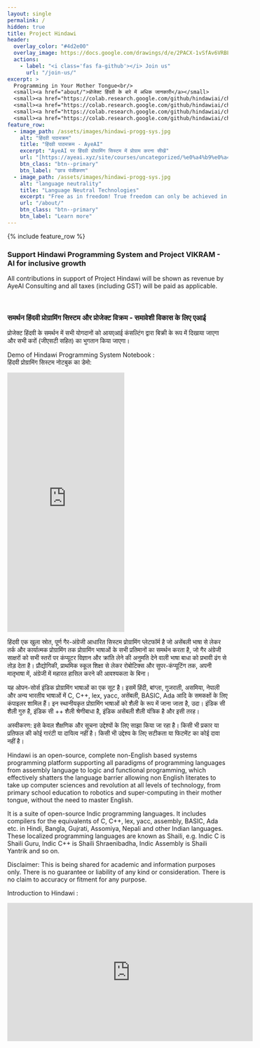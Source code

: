 ```yaml
---
layout: single
permalink: /
hidden: true
title: Project Hindawi
header:
  overlay_color: "#4d2e00"
  overlay_image: https://docs.google.com/drawings/d/e/2PACX-1vSfAv6VRBL0AjHbgMnBzyhsICyvEDZfoV0bY43s72e6_ACgZ3N9R4OC33cYCErPeAxs9DhDmT_6veH3/pub?w=4110&h=2621
  actions:
    - label: "<i class='fas fa-github'></i> Join us"
      url: "/join-us/"
excerpt: >
  Programming in Your Mother Tongue<br/>
  <small><a href="about/">प्रोजेक्ट हिंदवी के बारे में अधिक जानकारी</a></small>
  <small><a href="https://colab.research.google.com/github/hindawiai/chintamani/blob/master/Notebooks/हिंदवी_2021_7_स्मरण_पुस्तिका.ipynb">हिंदवी ऑनलाइन अभ्यास करें</a></small>
  <small><a href="https://colab.research.google.com/github/hindawiai/chintamani/blob/master/Notebooks/Hindawi_Ported_Linux_Kernel_Compilation.ipynb">Try compiling the Linux kernel being ported to Hindawi</a></small>
  <small><a href="https://colab.research.google.com/github/hindawiai/chintamani//blob/telugu/Notebooks/PY_TE_Telugu_Hindawi_2021_9.ipynb">Telugu Python - alpha version</a></small>
  <small><a href="https://colab.research.google.com/github/hindawiai/chintamani/blob/master/Notebooks/PY_TE_Telugu_Hindawi_2021_9_AI_Face_Recog.ipynb">Face Recognition with Telugu Python - alpha version</a></small>
feature_row:
  - image_path: /assets/images/hindawi-progg-sys.jpg
    alt: "हिंदवी पाठ्यक्रम"
    title: "हिंदवी पाठ्यक्रम - AyeAI"
    excerpt: "AyeAI पर हिंदवी प्रोग्रामिंग सिस्टम में प्रोग्राम करना सीखें"
    url: "[https://ayeai.xyz/site/courses/uncategorized/%e0%a4%b9%e0%a4%bf%e0%a4%82%e0%a4%a6%e0%a4%b5%e0%a5%80-%e0%a4%aa%e0%a5%8d%e0%a4%b0%e0%a5%8b%e0%a4%97%e0%a5%8d%e0%a4%b0%e0%a4%be%e0%a4%ae%e0%a4%bf%e0%a4%82%e0%a4%97-%e0%a4%aa%e0%a5%8d%e0%a4%b0%e0%a4%be/]"
    btn_class: "btn--primary"
    btn_label: "छात्र पंजीकरण"
  - image_path: /assets/images/hindawi-progg-sys.jpg
    alt: "language neutrality"
    title: "Language Neutral Technologies"
    excerpt: "Free as in freedom! True freedom can only be achieved in the most creative states of mind. The mind is most creative when free to work with the mother tongue. Project VIKRAM together with Project Hindawi is ushering in lanaguage neutrality across technical domains."
    url: "/about/"
    btn_class: "btn--primary"
    btn_label: "Learn more"   
---
```


{% include feature_row %}

<div class="razorpay-embed-btn" data-url="https://pages.razorpay.com/pl_HOrXYpwgB8Le8X/view" data-text="Support Project Hindawi" data-color="#528FF0" data-size="large">
  <h3>Support Hindawi Programming System and Project VIKRAM - AI for inclusive growth</h3>
  <p>All contributions in support of Project Hindawi will be shown as revenue by AyeAI Consulting and all taxes (including GST) will be paid as applicable.</p><br>
  <h3>समर्थन हिंदवी प्रोग्रामिंग सिस्टम और प्रोजेक्ट विक्रम - समावेशी विकास के लिए एआई</h3>
  <p>प्रोजेक्ट हिंदवी के समर्थन में सभी योगदानों को आयएआई कंसल्टिंग द्वारा बिक्री के रूप में दिखाया जाएगा और सभी करों (जीएसटी सहित) का भुगतान किया जाएगा।</p>
  <script>
    (function(){
      var d=document; var x=!d.getElementById('razorpay-embed-btn-js')
      if(x){ var s=d.createElement('script'); s.defer=!0;s.id='razorpay-embed-btn-js';
      s.src='https://cdn.razorpay.com/static/embed_btn/bundle.js';d.body.appendChild(s);} else{var rzp=window['__rzp__'];
      rzp && rzp.init && rzp.init()}})();
  </script>
</div>


Demo of Hindawi Programming System Notebook :
<br>
हिंदवी प्रोग्रामिंग सिस्टम नोटबुक का डेमो:

<iframe src="https://www.facebook.com/plugins/video.php?height=476&href=https%3A%2F%2Fwww.facebook.com%2Fcognitist%2Fvideos%2F336240811326183%2F&show_text=true&width=267&t=0" width="267" height="591" style="border:none;overflow:hidden" scrolling="no" frameborder="0" allowfullscreen="true" allow="autoplay; clipboard-write; encrypted-media; picture-in-picture; web-share" allowFullScreen="true"></iframe>

हिंदवी एक खुला स्रोत, पूर्ण गैर-अंग्रेजी आधारित सिस्टम प्रोग्रामिंग प्लेटफॉर्म है जो असेंबली भाषा से लेकर तर्क और कार्यात्मक प्रोग्रामिंग तक प्रोग्रामिंग भाषाओं के सभी प्रतिमानों का समर्थन करता है, जो गैर अंग्रेजी साक्षरों को सभी स्तरों पर कंप्यूटर विज्ञान और क्रांति लेने की अनुमति देने वाली भाषा बाधा को प्रभावी ढंग से तोड़ देता है। प्रौद्योगिकी, प्राथमिक स्कूल शिक्षा से लेकर रोबोटिक्स और सुपर-कंप्यूटिंग तक, अपनी मातृभाषा में, अंग्रेजी में महारत हासिल करने की आवश्यकता के बिना।

यह ओपन-सोर्स इंडिक प्रोग्रामिंग भाषाओं का एक सूट है। इसमें हिंदी, बांग्ला, गुजराती, असमिया, नेपाली और अन्य भारतीय भाषाओं में C, C++, lex, yacc, असेंबली, BASIC, Ada आदि के समकक्षों के लिए कंपाइलर शामिल हैं। इन स्थानीयकृत प्रोग्रामिंग भाषाओं को शैली के रूप में जाना जाता है, उदा। इंडिक सी शैली गुरु है, इंडिक सी ++ शैली श्रेणीबाधा है, इंडिक असेंबली शैली यंत्रिक है और इसी तरह।

अस्वीकरण: इसे केवल शैक्षणिक और सूचना उद्देश्यों के लिए साझा किया जा रहा है। किसी भी प्रकार या प्रतिफल की कोई गारंटी या दायित्व नहीं है। किसी भी उद्देश्य के लिए सटीकता या फिटमेंट का कोई दावा नहीं है।

Hindawi is an open-source, complete non-English based systems programming platform supporting all paradigms of programming languages from assembly language to logic and functional programming, which effectively shatters the language barrier allowing non English literates to take up computer sciences and revolution at all levels of technology, from primary school education to robotics and super-computing in their mother tongue, without the need to master English.

It is a suite of open-source Indic programming languages. It includes compilers for the equivalents of C, C++, lex, yacc, assembly, BASIC, Ada etc. in Hindi, Bangla, Gujrati, Assomiya, Nepali and other Indian languages. These localized programming languages are known as Shaili, e.g. Indic C is Shaili Guru, Indic C++ is Shaili Shraenibadha, Indic Assembly is Shaili Yantrik and so on.

Disclaimer: This is being shared for academic and information purposes only. There is no guarantee or liability of any kind or consideration. There is no claim to accuracy or fitment for any purpose.



Introduction to Hindawi :

<iframe width="560" height="315" src="https://www.youtube.com/embed/CssOPazgft4" title="YouTube video player" frameborder="0" allow="accelerometer; autoplay; clipboard-write; encrypted-media; gyroscope; picture-in-picture" allowfullscreen></iframe>




